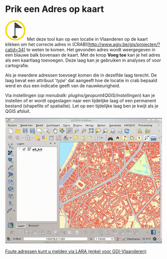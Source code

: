 Prik een Adres op kaart
=======================

![](images/geopuntReverse.png)
Met deze tool kan op een locatie in Vlaanderen op de kaart klikken om het correcte adres in (CRAB)[http://www.agiv.be/gis/projecten/?catid=34] te weten te komen.
Het gevonden adres wordt weergegeven in een blauwe balk bovenaan de kaart. Met de knop **Voeg toe** kan je het adres als een kaartlaag toevoegen. Deze laag kan je gebruiken in analyses of voor cartografie.

Als je meerdere adressen toevoegt komen die in dezelfde laag terecht. De laag bevat een attribuut '*type*' dat aangeeft hoe de locatie in crab bepaald werd en dus een indicatie geeft van de nauwkeurigheid.

Via instellingen (*op menubalk: plugins/geopunt4QGIS/instellingen*) kan je instellen of er wordt opgeslagen naar een tijdelijke laag of een permanent bestand (shapefile of spatialite). Let op een tijdelijke laag ben je kwijt als je QGIS afsluit.

![](images/geopunt4qgisReverse.gif "Prik een Adres op kaart")

[Foute adressen kunt u melden via LARA (enkel voor GDI-Vlaanderen)](http://crab.agiv.be/Lara) 
